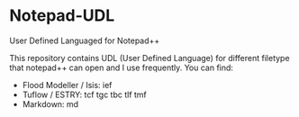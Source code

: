 # Notepad-UDL
User Defined Languaged for Notepad++


This repository contains UDL (User Defined Language) for different filetype that notepad++ can open and I use frequently.
You can find:
 - Flood Modeller / Isis: ief
 - Tuflow / ESTRY: tcf tgc tbc tlf tmf
 - Markdown: md 
